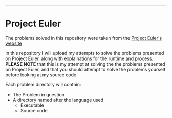 **************
# Project Euler
The problems solved in this repository were taken from the [Project Euler's website](https://projecteuler.net)

In this repository I will upload my attempts to solve the problems presented on Project Euler, along with explainations for the runtime and process. **PLEASE NOTE** that this is my attempt at solving the the problems presented on Project Euler, and that you should attempt to solve the problems yourself before looking at my source code. 

Each problem directory will contain:
- The Problem in question
- A directory named after the language used
  - Executable
  - Source code

